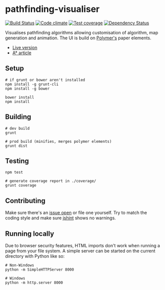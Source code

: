 # pathfinding-visualiser

[![Build Status](https://secure.travis-ci.org/Tyriar/pathfinding-visualiser.png)](http://travis-ci.org/Tyriar/pathfinding-visualiser)
[![Code climate](https://codeclimate.com/github/Tyriar/pathfinding-visualiser.png)](https://codeclimate.com/github/Tyriar/pathfinding-visualiser)
[![Test coverage](https://codeclimate.com/github/Tyriar/pathfinding-visualiser/coverage.png)](https://codeclimate.com/github/Tyriar/pathfinding-visualiser)
[![Dependency Status](https://gemnasium.com/Tyriar/pathfinding-visualiser.svg)](https://gemnasium.com/Tyriar/pathfinding-visualiser)

Visualises pathfinding algorithms allowing customisation of algorithm, map generation and animation. The UI is build on [Polymer's][5] paper elements.

 - [Live version][1]
 - [A* article][2]

## Setup

```
# if grunt or bower aren't installed
npm install -g grunt-cli
npm install -g bower

bower install
npm install

```

## Building

```
# dev build
grunt

# prod build (minifies, merges polymer elements)
grunt dist
```

## Testing

```
npm test

# generate coverage report in ./coverage/
grunt coverage
```

## Contributing

Make sure there's an [issue open][4] or file one yourself. Try to match the coding style and make sure [jshint][3] shows no warnings.

## Running locally

Due to browser security features, HTML imports don't work when running a page from your file system. A simple server can be started on the current directory with Python like so:

```
# Non-Windows
python -m SimpleHTTPServer 8000

# Windows
python -m http.server 8000
```


  [1]: http://www.growingwiththeweb.com/projects/pathfinding-visualiser/
  [2]: http://www.growingwiththeweb.com/2012/06/a-pathfinding-algorithm.html
  [3]: http://www.jshint.com/
  [4]: https://github.com/Tyriar/pathfinding-visualiser/issues?state=open
  [5]: http://www.polymer-project.org/

